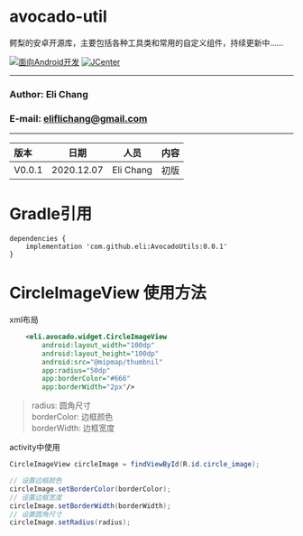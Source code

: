 # avocado-util
鳄梨的安卓开源库，主要包括各种工具类和常用的自定义组件，持续更新中......

[![面向Android开发](https://img.shields.io/badge/%E9%9D%A2%E5%90%91-Android%E5%BC%80%E5%8F%91-%232CC159.svg)]()
[![JCenter](https://img.shields.io/badge/JCenter-Bintray-43a047)](https://bintray.com/eli-avocado)

***
### Author: Eli Chang
### E-mail: eliflichang@gmail.com
***

| 版本 | 日期 | 人员 | 内容 |
| :--- | ---------- | ---------- | ---------- |
|  V0.0.1 | 2020.12.07 | Eli Chang | 初版 |

# Gradle引用
```
dependencies {
    implementation 'com.github.eli:AvocadoUtils:0.0.1'
}
```

# CircleImageView 使用方法

xml布局
```xml
    <eli.avocado.widget.CircleImageView
        android:layout_width="100dp"
        android:layout_height="100dp"
        android:src="@mipmap/thumbnil"
        app:radius="50dp"
        app:borderColor="#666"
        app:borderWidth="2px"/>
```
> radius: 圆角尺寸  
> borderColor: 边框颜色  
> borderWidth: 边框宽度

activity中使用
```java
CircleImageView circleImage = findViewById(R.id.circle_image);

// 设置边框颜色
circleImage.setBorderColor(borderColor);
// 设置边框宽度
circleImage.setBorderWidth(borderWidth);
// 设置圆角尺寸
circleImage.setRadius(radius);
```


